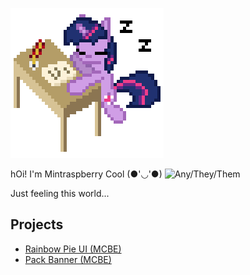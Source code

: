 ![twilight](twilight.gif)

hOi! I'm Mintraspberry Cool (●'◡'●) ![Any/They/Them](https://img.shields.io/badge/%E2%9A%A7-any/they/them-purple)

Just feeling this world...

## Projects
* [Rainbow Pie UI (MCBE)](https://github.com/MintCoolMC/MCBE_RainbowPieUI2)
* [Pack Banner (MCBE)](https://github.com/MintCoolMC/MCBE_PackBanner)
